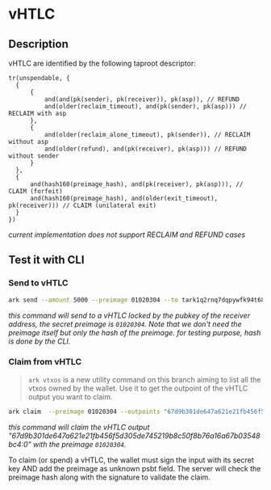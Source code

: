 # vHTLC 

## Description

vHTLC are identified by the following taproot descriptor:

```
tr(unspendable, {
  {
      {
          and(and(pk(sender), pk(receiver)), pk(asp)), // REFUND
          and(older(reclaim_timeout), and(pk(sender), pk(asp))) // RECLAIM with asp
      },
      {
          and(older(reclaim_alone_timeout), pk(sender)), // RECLAIM without asp
          and(older(refund), and(pk(receiver), pk(asp))) // REFUND without sender
      }
  },
  {
      and(hash160(preimage_hash), and(pk(receiver), pk(asp))), // CLAIM (forfeit)
      and(hash160(preimage_hash), and(older(exit_timeout), pk(receiver))) // CLAIM (unilateral exit)
  }
})
```

_current implementation does not support RECLAIM and REFUND cases_

## Test it with CLI

### Send to vHTLC

```bash
ark send --amount 5000 --preimage 01020304 --to tark1q2rnq7dqpywfk94t68uv2zpjpvrlp4gpgngfente9n5uj9w6cczx2q48h6gz5hsh906p3gj8zqff7r698072u3jd57q2ntgtxu20q6ys0vqdnpyg 
```

_this command will send to a vHTLC locked by the pubkey of the receiver address, the secret preimage is `01020304`. Note that we don't need the preimage itself but only the hash of the preimage. for testing purpose, hash is done by the CLI._

### Claim from vHTLC

> `ark vtxos` is a new utility command on this branch aiming to list all the vtxos owned by the wallet. Use it to get the outpoint of the vHTLC output you want to claim.

```bash
ark claim  --preimage 01020304 --outpoints "67d9b301de647a621e21fb456f5d305de745219b8c50f8b76a16a67b03548bc4:0"
```

_this command will claim the vHTLC output "67d9b301de647a621e21fb456f5d305de745219b8c50f8b76a16a67b03548bc4:0" with the preimage `01020304`._

To claim (or spend) a vHTLC, the wallet must sign the input with its secret key AND add the preimage as unknown psbt field. The server will check the preimage hash along with the signature to validate the claim.
